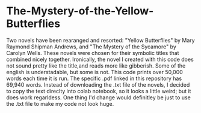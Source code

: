 # The-Mystery-of-the-Yellow-Butterflies
Two novels have been rearanged and resorted: "Yellow Butterflies" by Mary Raymond Shipman Andrews, and "The Mystery of the Sycamore" by Carolyn Wells. These novels were chosen for their symbolic titles that combined nicely together. Ironically, the novel I created with this code does not sound pretty like the title,and reads more like gibberish. Some of the english is understadable, but some is not. This code prints over 50,000 words each time it is run. The specific .pdf linked in this repository has 69,940 words. 
Instead of downloading the .txt file of the novels, I decided to copy the text direclty into colab notebook, so it looks a little weird; but it does work regarldess. One thing I'd change would definitley be just to use the .txt file to make my code not look huge. 
